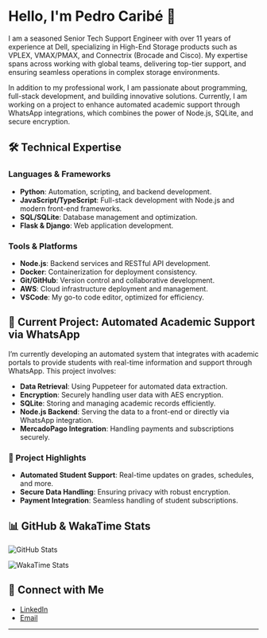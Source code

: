 # Hello, I'm Pedro Caribé 👋

I am a seasoned Senior Tech Support Engineer with over 11 years of experience at Dell, specializing in High-End Storage products such as VPLEX, VMAX/PMAX, and Connectrix (Brocade and Cisco). My expertise spans across working with global teams, delivering top-tier support, and ensuring seamless operations in complex storage environments.

In addition to my professional work, I am passionate about programming, full-stack development, and building innovative solutions. Currently, I am working on a project to enhance automated academic support through WhatsApp integrations, which combines the power of Node.js, SQLite, and secure encryption.

## 🛠️ Technical Expertise

### Languages & Frameworks
- **Python**: Automation, scripting, and backend development.
- **JavaScript/TypeScript**: Full-stack development with Node.js and modern front-end frameworks.
- **SQL/SQLite**: Database management and optimization.
- **Flask & Django**: Web application development.

### Tools & Platforms
- **Node.js**: Backend services and RESTful API development.
- **Docker**: Containerization for deployment consistency.
- **Git/GitHub**: Version control and collaborative development.
- **AWS**: Cloud infrastructure deployment and management.
- **VSCode**: My go-to code editor, optimized for efficiency.

## 🌟 Current Project: Automated Academic Support via WhatsApp

I’m currently developing an automated system that integrates with academic portals to provide students with real-time information and support through WhatsApp. This project involves:

- **Data Retrieval**: Using Puppeteer for automated data extraction.
- **Encryption**: Securely handling user data with AES encryption.
- **SQLite**: Storing and managing academic records efficiently.
- **Node.js Backend**: Serving the data to a front-end or directly via WhatsApp integration.
- **MercadoPago Integration**: Handling payments and subscriptions securely.

### 🚀 Project Highlights

- **Automated Student Support**: Real-time updates on grades, schedules, and more.
- **Secure Data Handling**: Ensuring privacy with robust encryption.
- **Payment Integration**: Seamless handling of student subscriptions.

## 📊 GitHub & WakaTime Stats

![GitHub Stats](https://github-readme-stats.vercel.app/api?username=pedrocaribe&show_icons=true&theme=dark&v=2)

![WakaTime Stats](https://github-readme-stats.vercel.app/api/wakatime?username=pedrocaribe&layout=compact&theme=dark&v=2)

## 🔗 Connect with Me

- [LinkedIn](https://www.linkedin.com/in/pedro-caribe)
- [Email](mailto:dev.pcaribe@gmail.com)

---
